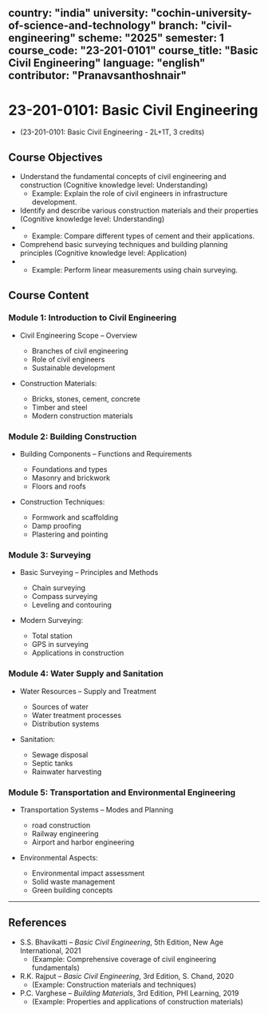 
country: "india"
university: "cochin-university-of-science-and-technology"
branch: "civil-engineering"
scheme: "2025"
semester: 1
course_code: "23-201-0101"
course_title: "Basic Civil Engineering"
language: "english"
contributor: "Pranavsanthoshnair"
---

# 23-201-0101: Basic Civil Engineering 
  - (23-201-0101: Basic Civil Engineering - 2L+1T, 3 credits)

## Course Objectives

* Understand the fundamental concepts of civil engineering and construction (Cognitive knowledge level: Understanding)
    - Example: Explain the role of civil engineers in infrastructure development.  
* Identify and describe various construction materials and their properties (Cognitive knowledge level: Understanding)
*   - Example: Compare different types of cement and their applications.  
* Comprehend basic surveying techniques and building planning principles (Cognitive knowledge level: Application)
*   - Example: Perform linear measurements using chain surveying.  

## Course Content

### Module 1: Introduction to Civil Engineering

* Civil Engineering Scope – Overview  
  - Branches of civil engineering
  - Role of civil engineers
  - Sustainable development

* Construction Materials:  
  - Bricks, stones, cement, concrete
  - Timber and steel
  - Modern construction materials

### Module 2: Building Construction

* Building Components – Functions and Requirements  
  - Foundations and types
  - Masonry and brickwork
  - Floors and roofs

* Construction Techniques:  
  - Formwork and scaffolding
  - Damp proofing
  - Plastering and pointing

### Module 3: Surveying

* Basic Surveying – Principles and Methods  
  - Chain surveying
  - Compass surveying
  - Leveling and contouring

* Modern Surveying:  
  - Total station
  - GPS in surveying
  - Applications in construction

### Module 4: Water Supply and Sanitation

* Water Resources – Supply and Treatment  
  - Sources of water
  - Water treatment processes
  - Distribution systems

* Sanitation:  
  - Sewage disposal
  - Septic tanks
  - Rainwater harvesting

### Module 5: Transportation and Environmental Engineering

* Transportation Systems – Modes and Planning  
  - road construction
  - Railway engineering
  - Airport and harbor engineering

* Environmental Aspects:  
  - Environmental impact assessment
  - Solid waste management
  - Green building concepts

---

## References

* S.S. Bhavikatti – *Basic Civil Engineering*, 5th Edition, New Age International, 2021
    - (Example: Comprehensive coverage of civil engineering fundamentals)  
* R.K. Rajput – *Basic Civil Engineering*, 3rd Edition, S. Chand, 2020
    - (Example: Construction materials and techniques)  
* P.C. Varghese – *Building Materials*, 3rd Edition, PHI Learning, 2019
    - (Example: Properties and applications of construction materials)
